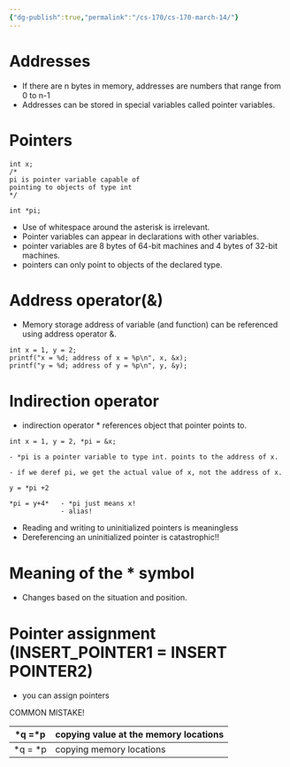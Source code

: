 ```yaml
---
{"dg-publish":true,"permalink":"/cs-170/cs-170-march-14/"}
---
```


Addresses
=
- If there are n bytes in memory, addresses are numbers that range from 0 to n-1
- Addresses can be stored in special variables called pointer variables.

Pointers
=
```
int x;
/*
pi is pointer variable capable of
pointing to objects of type int
*/

int *pi;
```
- Use of whitespace around the asterisk is irrelevant.
- Pointer variables can appear in declarations with other variables.
- pointer variables are 8 bytes of 64-bit machines and 4 bytes of 32-bit machines.
- pointers can only point to objects of the declared type.

Address operator(&)
=

- Memory storage address of variable (and function) can be referenced using address operator &.
```
int x = 1, y = 2;
printf("x = %d; address of x = %p\n", x, &x);
printf("y = %d; address of y = %p\n", y, &y);
```


Indirection operator
=
- indirection operator * references object that pointer points to.
```
int x = 1, y = 2, *pi = &x;  

- *pi is a pointer variable to type int. points to the address of x.

- if we deref pi, we get the actual value of x, not the address of x.

y = *pi +2

*pi = y+4*   - *pi just means x! 
			 - alias!

```

- Reading and writing to uninitialized pointers is meaningless
- Dereferencing an uninitialized pointer is catastrophic!!

Meaning of the * symbol
=
- Changes based on the situation and position. 

Pointer assignment (INSERT_POINTER1 = INSERT POINTER2)
=
- you can assign pointers

COMMON MISTAKE! 

| \*q =\*p | copying value at the memory locations |
| -------- | ------------------------------------- |
| *q = *p  | copying memory locations              |


